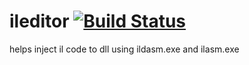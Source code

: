 # ileditor [![Build Status](https://travis-ci.org/asalih/ileditor.svg?branch=master)](https://travis-ci.org/asalih/ileditor)
helps inject il code to dll using ildasm.exe  and ilasm.exe

